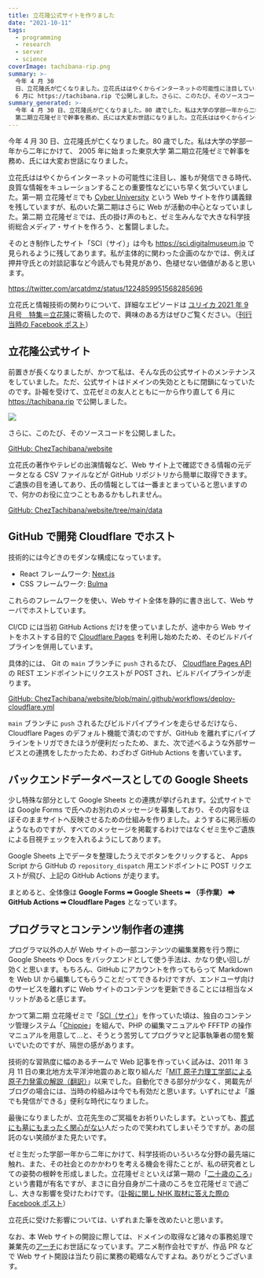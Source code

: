 ```yaml
---
title: 立花隆公式サイトを作りました
date: "2021-10-11"
tags:
  - programming
  - research
  - server
  - science
coverImage: tachibana-rip.png
summary: >-
  今年 4 月 30
  日、立花隆氏が亡くなりました。立花氏ははやくからインターネットの可能性に注目していました。氏の公式サイトは、かつて私がメンテナンスをお手伝いしていたのですが、ドメインの失効とともに閉鎖になっていたのです。訃報を受け、サイトを一から作り直して
  6 月に https://tachibana.rip で公開しました。さらに、このたび、そのソースコードを公開しました。
summary_generated: >-
  今年 4 月 30 日、立花隆氏が亡くなりました。80 歳でした。私は大学の学部一年から二年にかけて、 2005 年に始まった東京大学
  第二期立花隆ゼミで幹事を務め、氏には大変お世話になりました。立花氏ははやくからインターネットの可能性に注目し、誰もが発信できる時代、良質な...
---
```


今年 4 月 30 日、立花隆氏が亡くなりました。80 歳でした。私は大学の学部一年から二年にかけて、 2005 年に始まった東京大学 第二期立花隆ゼミで幹事を務め、氏には大変お世話になりました。

立花氏ははやくからインターネットの可能性に注目し、誰もが発信できる時代、良質な情報をキュレーションすることの重要性などにいち早く気づいていました。第一期 立花隆ゼミでも [Cyber University](https://cyu.digitalmuseum.jp/about.html) という Web サイトを作り講義録を残していますが、私のいた第二期はさらに Web が活動の中心となっていました。第二期 立花隆ゼミでは、氏の掛け声のもと、ゼミ生みんなで大きな科学技術総合メディア・サイトを作ろう、と奮闘しました。

そのとき制作したサイト「SCI（サイ）」は今も https://sci.digitalmuseum.jp で見られるように残してあります。私が主体的に関わった企画のなかでは、例えば押井守氏との対談記事など今読んでも発見があり、色褪せない価値があると思います。

https://twitter.com/arcatdmz/status/1224859951568285696

立花氏と情報技術の関わりについて、詳細なエピソードは
[ユリイカ 2021 年 9 月号　特集＝立花隆](http://www.seidosha.co.jp/book/index.php?id=3602)に寄稿したので、興味のある方はぜひご覧ください。（[刊行当時の Facebook ポスト](https://www.facebook.com/jun.kato/posts/10165330006385391)）

## 立花隆公式サイト

前置きが長くなりましたが、かつて私は、そんな氏の公式サイトのメンテナンスをしていました。ただ、公式サイトはドメインの失効とともに閉鎖になっていたのです。訃報を受けて、立花ゼミの友人とともに一から作り直して 6 月に https://tachibana.rip で公開しました。

[![](/images/tachibana-rip.png)](https://tachibana.rip)

さらに、このたび、そのソースコードを公開しました。

[GitHub: ChezTachibana/website](https://github.com/ChezTachibana/website)

立花氏の著作やテレビの出演情報など、Web サイト上で確認できる情報の元データとなる CSV ファイルなどが GitHub リポジトリから簡単に取得できます。ご遺族の目を通してあり、氏の情報としては一番まとまっていると思いますので、何かのお役に立つこともあるかもしれません。

[GitHub: ChezTachibana/website/tree/main/data](https://github.com/ChezTachibana/website/tree/main/data)

## GitHub で開発 Cloudflare でホスト

技術的には今どきのモダンな構成になっています。

- React フレームワーク: [Next.js](https://nextjs.org/)
- CSS フレームワーク: [Bulma](https://bulma.io/)

これらのフレームワークを使い、Web サイト全体を静的に書き出して、Web サーバでホストしています。

CI/CD には当初 GitHub Actions だけを使っていましたが、途中から Web サイトをホストする目的で [Cloudflare Pages](https://pages.cloudflare.com/) を利用し始めたため、そのビルドパイプラインを併用しています。

具体的には、 Git の `main` ブランチに `push` されるたび、 [Cloudflare Pages API](https://developers.cloudflare.com/pages/platform/api) の REST エンドポイントにリクエストが POST され、ビルドパイプラインが走ります。

[GitHub: ChezTachibana/website/blob/main/.github/workflows/deploy-cloudflare.yml](https://github.com/ChezTachibana/website/blob/main/.github/workflows/deploy-cloudflare.yml)

`main` ブランチに `push` されるたびビルドパイプラインを走らせるだけなら、 Cloudflare Pages のデフォルト機能で済むのですが、GitHub を離れずにパイプラインをトリガできたほうが便利だったため、また、次で述べるような外部サービスとの連携をしたかったため、わざわざ GitHub Actions を書いています。

## バックエンドデータベースとしての Google Sheets

少し特殊な部分として Google Sheets との連携が挙げられます。公式サイトでは Google Forms で氏へのお別れのメッセージを募集しており、その内容をほぼそのままサイトへ反映させるための仕組みを作りました。ようするに掲示板のようなものですが、すべてのメッセージを掲載するわけではなくゼミ生やご遺族による目視チェックを入れるようにしてあります。

Google Sheets 上でデータを整理したうえでボタンをクリックすると、 Apps Script から GitHub の `repository_dispatch` 用エンドポイントに POST リクエストが飛び、上記の GitHub Actions が走ります。

まとめると、全体像は **Google Forms ➡ Google Sheets ➡ （手作業） ➡ GitHub Actions ➡ Cloudflare Pages** となっています。

## プログラマとコンテンツ制作者の連携

プログラマ以外の人が Web サイトの一部コンテンツの編集業務を行う際に Google Sheets や Docs をバックエンドとして使う手法は、かなり使い回しが効くと思います。もちろん、GitHub にアカウントを作ってもらって Markdown を Web UI から編集してもらうことだってできるわけですが、エンドユーザ向けのサービスを離れずに Web サイトのコンテンツを更新できることには相当なメリットがあると感じます。

かつて第二期 立花隆ゼミで「[SCI（サイ）](https://sci.digitalmuseum.jp)」を作っていた頃は、独自のコンテンツ管理システム「[Chippie](https://digitalmuseum.jp/software/chippie)」を組んで、PHP の編集マニュアルや FFFTP の操作マニュアルを用意して…と、そうとう苦労してプログラマと記事執筆者の間を繋いでいたのですが、隔世の感があります。

技術的な習熟度に幅のあるチームで Web 記事を作っていく試みは、2011 年 3 月 11 日の東北地方太平洋沖地震のあと取り組んだ「[MIT 原子力理工学部による原子力発電の解説（翻訳）](https://digitalmuseum.jp/sci/mitnse-ja/)」以来でした。自動化できる部分が少なく、掲載先がブログの場合には、当時の枠組みは今でも有効だと思います。いずれにせよ「誰でも発信ができる」便利な時代になりました。

最後になりましたが、立花先生のご冥福をお祈りいたします。といっても、[葬式にも墓にもまったく関心がない](https://tachibana.rip/announcement.pdf)人だったので笑われてしまいそうですが。あの屈託のない笑顔がまた見たいです。

ゼミ生だった学部一年から二年にかけて、科学技術のいろいろな分野の最先端に触れ、また、その社会とのかかわりを考える機会を得たことが、私の研究者としての姿勢の根幹を形成しました。立花隆ゼミといえば第一期の「[二十歳のころ](https://amzn.to/3lriHO8)」という書籍が有名ですが、まさに自分自身が二十歳のころを立花隆ゼミで過ごし、大きな影響を受けたわけです。（[訃報に関し NHK 取材に答えた際の Facebook ポスト](https://www.facebook.com/jun.kato/posts/10165127237275391)）

立花氏に受けた影響については、いずれまた筆を改めたいと思います。

なお、本 Web サイトの開設に際しては、ドメインの取得など諸々の事務処理で兼業先の[アーチ](https://archinc.jp/ja)にお世話になっています。アニメ制作会社ですが、作品 PR などで Web サイト開設は当たり前に業務の範疇なんですよね。ありがとうございます。
